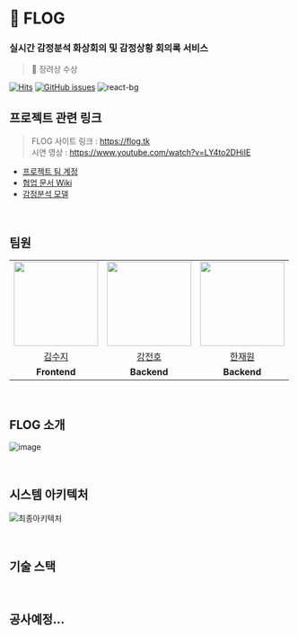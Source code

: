 # 🔮 FLOG

### 실시간 감정분석 화상회의 및 감정상황 회의록 서비스
> 🥉 장려상 수상

[![Hits](https://hits.seeyoufarm.com/api/count/incr/badge.svg?url=https%3A%2F%2Fgithub.com%2FBrave-Cookie%2FFLOG&count_bg=%23CBC5FF&title_bg=%239172F6&icon=ello.svg&icon_color=%23E7E7E7&title=FLOG&edge_flat=false)](https://hits.seeyoufarm.com)
[![GitHub issues](https://img.shields.io/github/issues/Brave-Cookie/FLOG)](https://github.com/Brave-Cookie/FLOG/issues)
![react-bg](https://img.shields.io/badge/React-v17.0.2-5ed3f3?logo=react)


## 프로젝트 관련 링크
> FLOG 사이트 링크 : https://flog.tk   
> 시연 영상 : https://www.youtube.com/watch?v=LY4to2DHiIE

- [프로젝트 팀 계정](https://github.com/Brave-Cookie)
- [협업 문서 Wiki](https://github.com/Brave-Cookie/Wiki)
- [감정분석 모델](https://github.com/Brave-Cookie/Emotion-recognition)

<br>

## 팀원

<table>
  <tr>
    <td align="center"><img src="https://avatars.githubusercontent.com/u/48341341?v=4" width="150px" /> </td>
    <td align="center"><img src="https://avatars.githubusercontent.com/u/76610357?v=4" width="150px" /> </td>
    <td align="center"><img src="https://avatars.githubusercontent.com/u/71180414?v=4" width="150px" /> </td>
  </tr>
  
  <tr>
    <td align="center"><a href="https://github.com/jerimo">김수지</a></td>
    <td align="center"><a href="https://github.com/jeonbar2">강전호</a></td>
    <td align="center"><a href="https://github.com/hanjo8813">한재원</a></td>
  </tr>
  
  <tr>
    <td align="center"><b>Frontend</b></td>
    <td align="center"><b>Backend</b></td>
    <td align="center"><b>Backend</b></td>
  </tr>
</table>

<br>

## FLOG 소개

![image](https://user-images.githubusercontent.com/71180414/120897507-87f46400-c661-11eb-8371-6ccb3409fa7e.png)



<br>

## 시스템 아키텍처

![최종아키텍처](https://user-images.githubusercontent.com/71180414/120897349-a1e17700-c660-11eb-864e-e3d86c714734.png)

<br>

## 기술 스택

<br>

## 공사예정...


